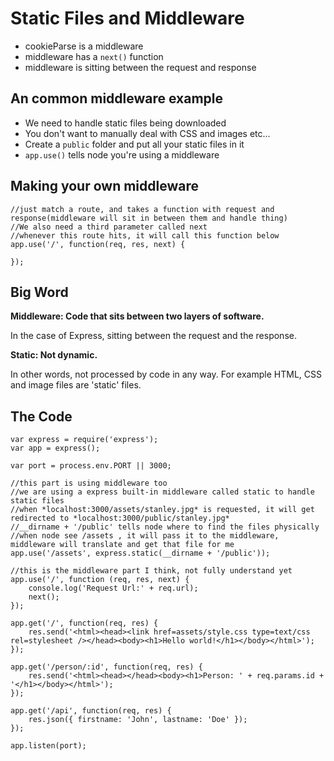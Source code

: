 # Static Files and Middleware

+ cookieParse is a middleware
+ middleware has a ``next()`` function
+ middleware is sitting between the request and response

## An common middleware example

+ We need to handle static files being downloaded
+ You don't want to manually deal with CSS and images etc...
+ Create a ``public`` folder and put all your static files in it
+ ``app.use()`` tells node you're using a middleware

## Making your own middleware

```
//just match a route, and takes a function with request and response(middleware will sit in between them and handle thing)
//We also need a third parameter called next
//whenever this route hits, it will call this function below
app.use('/', function(req, res, next) {
    
});

```




## Big Word

**Middleware: Code that sits between two layers of software.**

In the case of Express, sitting between the request and the response.

**Static: Not dynamic.**

In other words, not processed by code in any way. For example HTML, CSS and image files are 'static' files.

## The Code

```
var express = require('express');
var app = express();

var port = process.env.PORT || 3000;

//this part is using middleware too
//we are using a express built-in middleware called static to handle static files
//when *localhost:3000/assets/stanley.jpg* is requested, it will get redirected to *localhost:3000/public/stanley.jpg*
//__dirname + '/public' tells node where to find the files physically
//when node see /assets , it will pass it to the middleware, middleware will translate and get that file for me
app.use('/assets', express.static(__dirname + '/public'));

//this is the middleware part I think, not fully understand yet
app.use('/', function (req, res, next) {
	console.log('Request Url:' + req.url);
	next();
});

app.get('/', function(req, res) {
	res.send('<html><head><link href=assets/style.css type=text/css rel=stylesheet /></head><body><h1>Hello world!</h1></body></html>');
});

app.get('/person/:id', function(req, res) {
	res.send('<html><head></head><body><h1>Person: ' + req.params.id + '</h1></body></html>');
});

app.get('/api', function(req, res) {
	res.json({ firstname: 'John', lastname: 'Doe' });
});

app.listen(port);

```
